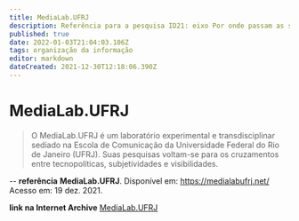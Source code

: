```yaml
---
title: MediaLab.UFRJ 
description: Referência para a pesquisa ID21: eixo Por onde passam as soluções.
published: true
date: 2022-01-03T21:04:03.106Z
tags: organização da informação
editor: markdown
dateCreated: 2021-12-30T12:18:06.390Z
---
```


# MediaLab.UFRJ 

> O MediaLab.UFRJ é um laboratório experimental e transdisciplinar sediado na Escola de Comunicação da Universidade Federal do Rio de Janeiro (UFRJ). Suas pesquisas voltam-se para os cruzamentos entre tecnopolíticas, subjetividades e visibilidades. 

--
**referência**
**MediaLab.UFRJ**. Disponível em: https://medialabufrj.net/ Acesso em: 19 dez. 2021.

**link na Internet Archive**
[MediaLab.UFRJ](https://web.archive.org/web/20210909132110/https://medialabufrj.net/)